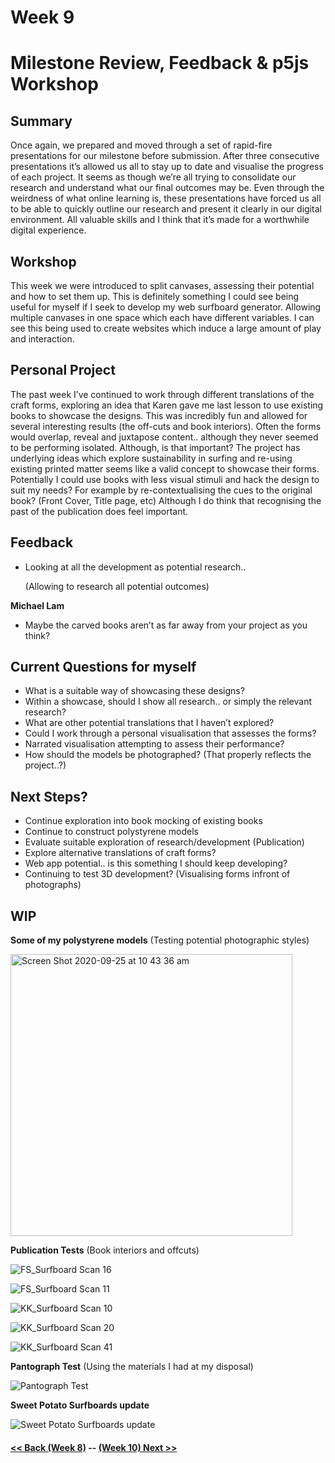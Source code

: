 # Week 9

# Milestone Review, Feedback & p5js Workshop

## Summary

Once again, we prepared and moved through a set of rapid-fire presentations for our milestone before submission. After three consecutive presentations it’s allowed us all to stay up to date and visualise the progress of each project. It seems as though we’re all trying to consolidate our research and understand what our final outcomes may be. Even through the weirdness of what online learning is, these presentations have forced us all to be able to quickly outline our research and present it clearly in our digital environment. All valuable skills and I think that it’s made for a worthwhile digital experience. 

## Workshop

This week we were introduced to split canvases, assessing their potential and how to set them up. This is definitely something I could see being useful for myself if I seek to develop my web surfboard generator. Allowing multiple canvases in one space which each have different variables. I can see this being used to create websites which induce a large amount of play and interaction.

## Personal Project

The past week I’ve continued to work through different translations of the craft forms, exploring an idea that Karen gave me last lesson to use existing books to showcase the designs. This was incredibly fun and allowed for several interesting results (the off-cuts and book interiors). Often the forms would overlap, reveal and juxtapose content.. although they never seemed to be performing isolated. Although, is that important? The project has underlying ideas which explore sustainability in surfing and re-using existing printed matter seems like a valid concept to showcase their forms. Potentially I could use books with less visual stimuli and hack the design to suit my needs? For example by re-contextualising the cues to the original book? (Front Cover, Title page, etc) Although I do think that recognising the past of the publication  does feel important.

## Feedback

* Looking at all the development as potential research..

  (Allowing to research all potential outcomes) 

**Michael Lam**
 * Maybe the carved books aren’t as far away from your project as you think?


## Current Questions for myself

* What is a suitable way of showcasing these designs?
* Within a showcase, should I show all research.. or simply the relevant research?
* What are other potential translations that I haven’t explored?
* Could I work through a personal visualisation that assesses the forms? 
* Narrated visualisation attempting to assess their performance?
* How should the models be photographed? (That properly reflects the project..?)

## Next Steps?

* Continue exploration into book mocking of existing books
* Continue to construct polystyrene models
* Evaluate suitable exploration of research/development (Publication)
* Explore alternative translations of craft forms?
* Web app potential.. is this something I should keep developing?
* Continuing to test 3D development? (Visualising forms infront of photographs)

## WIP

**Some of my polystyrene models**
(Testing potential photographic styles) <br />

<img width="451" alt="Screen Shot 2020-09-25 at 10 43 36 am" src="https://user-images.githubusercontent.com/68723193/94330395-85883780-0007-11eb-9f32-c67829ec4f6e.png">

**Publication Tests**
(Book interiors and offcuts)

![FS_Surfboard Scan 16](https://user-images.githubusercontent.com/68723193/94330404-989b0780-0007-11eb-939f-3636e07e8f1c.jpeg)


![FS_Surfboard Scan 11](https://user-images.githubusercontent.com/68723193/94330407-a3559c80-0007-11eb-8869-f0aca20634eb.jpeg)

![KK_Surfboard Scan 10](https://user-images.githubusercontent.com/68723193/94330420-cf711d80-0007-11eb-82ca-319ef2334952.jpeg)

![KK_Surfboard Scan 20](https://user-images.githubusercontent.com/68723193/94330415-bcf6e400-0007-11eb-8e01-652d086711ac.jpeg)



![KK_Surfboard Scan 41](https://user-images.githubusercontent.com/68723193/94330422-d5ff9500-0007-11eb-8b29-b7bd288571a1.jpeg)


**Pantograph Test**
(Using the materials I had at my disposal)


![Pantograph Test](https://user-images.githubusercontent.com/68723193/94330473-63db8000-0008-11eb-9da2-2e14bc5ab55f.JPG)

**Sweet Potato Surfboards update**


![Sweet Potato Surfboards update](https://user-images.githubusercontent.com/68723193/94330476-6a69f780-0008-11eb-9e45-18619d978039.JPG)

#### [<< Back (Week 8)](https://louiseastt.github.io/Slave2/Week%208/) -- [(Week 10) Next >>](https://louiseastt.github.io/Slave2/X_Week%2010/)

